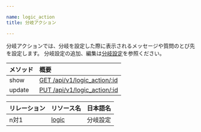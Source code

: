 ```yaml
---

name: logic_action
title: 分岐アクション

---
```


分岐アクションでは、分岐を設定した際に表示されるメッセージや質問のとび先を設定します。
分岐設定の追加、編集は[分岐設定](#logic)を参照ください。

|メソッド|概要|
|:---|:---|
|show|[GET /api/v1/logic_action/:id](#logic_action_show)|
|update|[PUT /api/v1/logic_action/:id](#logic_action_update)|

|リレーション|リソース名|日本語名|
|:---|:---|:---|
|n対1|[logic](#logic)|分岐設定|
